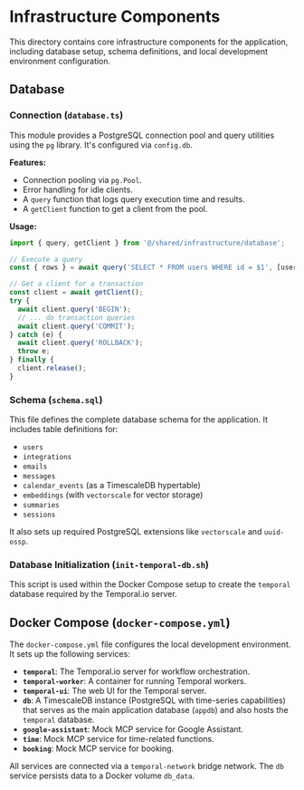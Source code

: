 # Infrastructure Components

This directory contains core infrastructure components for the application, including database setup, schema definitions, and local development environment configuration.

## Database

### Connection (`database.ts`)

This module provides a PostgreSQL connection pool and query utilities using the `pg` library. It's configured via `config.db`.

**Features:**

- Connection pooling via `pg.Pool`.
- Error handling for idle clients.
- A `query` function that logs query execution time and results.
- A `getClient` function to get a client from the pool.

**Usage:**

```typescript
import { query, getClient } from '@/shared/infrastructure/database';

// Execute a query
const { rows } = await query('SELECT * FROM users WHERE id = $1', [userId]);

// Get a client for a transaction
const client = await getClient();
try {
  await client.query('BEGIN');
  // ... do transaction queries
  await client.query('COMMIT');
} catch (e) {
  await client.query('ROLLBACK');
  throw e;
} finally {
  client.release();
}
```

### Schema (`schema.sql`)

This file defines the complete database schema for the application. It includes table definitions for:

- `users`
- `integrations`
- `emails`
- `messages`
- `calendar_events` (as a TimescaleDB hypertable)
- `embeddings` (with `vectorscale` for vector storage)
- `summaries`
- `sessions`

It also sets up required PostgreSQL extensions like `vectorscale` and `uuid-ossp`.

### Database Initialization (`init-temporal-db.sh`)

This script is used within the Docker Compose setup to create the `temporal` database required by the Temporal.io server.

## Docker Compose (`docker-compose.yml`)

The `docker-compose.yml` file configures the local development environment. It sets up the following services:

- **`temporal`**: The Temporal.io server for workflow orchestration.
- **`temporal-worker`**: A container for running Temporal workers.
- **`temporal-ui`**: The web UI for the Temporal server.
- **`db`**: A TimescaleDB instance (PostgreSQL with time-series capabilities) that serves as the main application database (`appdb`) and also hosts the `temporal` database.
- **`google-assistant`**: Mock MCP service for Google Assistant.
- **`time`**: Mock MCP service for time-related functions.
- **`booking`**: Mock MCP service for booking.

All services are connected via a `temporal-network` bridge network. The `db` service persists data to a Docker volume `db_data`.
